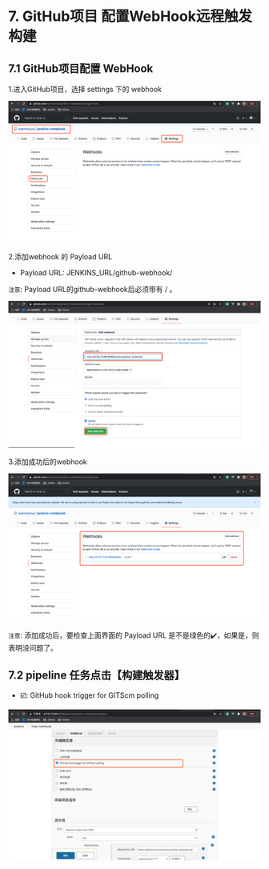 # 7. GitHub项目 配置WebHook远程触发构建

## 7.1 GitHub项目配置 WebHook

1.进入GitHub项目，选择 settings 下的 webhook

![Settings 下 webhook](../assets/项目settings下webhook设置.png)


2.添加webhook 的 Payload URL

* Payload URL: JENKINS_URL/github-webhook/

`注意`: Payload URL的github-webhook后必须带有 / 。

![添加webhook的payload url](../assets/添加webhook的payload%20url.png)


3.添加成功后的webhook

![添加成功后的webhook](../assets/添加成功后webhook.png)

`注意`: 添加成功后，要检查上面界面的 Payload URL 是不是绿色的✔️，如果是，则表明没问题了。


## 7.2 pipeline 任务点击【构建触发器】

* ☑️: GitHub hook trigger for GITScm polling

![pipeline项目构建触发器](../assets/pipeline项目构建触发器.png)
